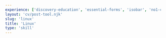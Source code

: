 ```yaml
---
experience: ['discovery-education', 'essential-forms', 'isobar', 'no1-cooperative', 'skyspecs']
layout: 'cv/post-tool.njk'
slug: 'linux'
title: 'Linux'
type: 'skill'
---
```


